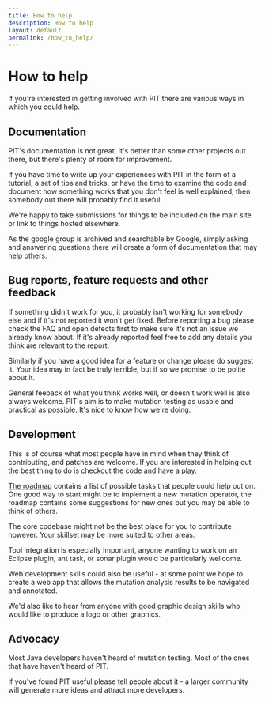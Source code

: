 ```yaml
---
title: How to help
description: How to help
layout: default
permalink: /how_to_help/
---
```


# How to help

If you're interested in getting involved with PIT there are various ways in which you could help.

## Documentation

PIT's documentation is not great. It's better than some other projects out there, but there's plenty of room for improvement.

If you have time to write up your experiences with PIT in the form of a tutorial, a set of tips and tricks, or have the time to examine
the code and document how something works that you don't feel is well explained, then somebody out there will probably find it useful. 

We're happy to take submissions for things to be included on the main site or link to things hosted elsewhere.

As the google group is archived and searchable by Google, simply asking and answering questions there will create a form of documentation that may help others.

## Bug reports, feature requests and other feedback

If something didn't work for you, it probably isn't working for somebody else and if it's not reported it won't get fixed. Before reporting a
bug please check the FAQ and open defects first to make sure it's not an issue we already know about. If it's already reported feel free to add any details
you think are relevant to the report. 

Similarly if you have a good idea for a feature or change please do suggest it. Your idea may in fact be truly terrible, but if so we promise to be polite about it. 

General feeback of what you think works well, or doesn't work well is also always welcome. PIT's aim is to make mutation testing as usable and practical as
possible. It's nice to know how we're doing.

## Development

This is of course what most people have in mind when they think of contributing, and patches are welcome. If you are interested in helping out the best thing to do is checkout the code and have a play.

[The roadmap](/roadmap/) contains a list of possible tasks that people could help out on. One good way to start might be to implement a new mutation operator, the roadmap contains some suggestions for new ones but you may be able to think of others.

The core codebase might not be the best place for you to contribute however. Your skillset may be more suited to other areas. 

Tool integration is especially important, anyone wanting to work on an Eclipse plugin, ant task, or sonar plugin would be particularly wellcome.

Web development skills could also be useful - at some point we hope to create a web app that allows the mutation analysis results to be navigated and annotated. 

We'd also like to hear from anyone with good graphic design skills who would like to produce a logo or other graphics.

## Advocacy

Most Java developers haven't heard of mutation testing. Most of the ones that have haven't heard of PIT.

If you've found PIT useful please tell people about it - a larger community will generate more ideas and attract more developers.

